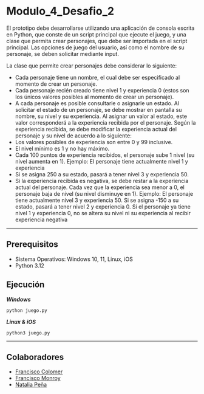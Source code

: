 # Modulo_4_Desafio_2


El prototipo debe desarrollarse utilizando una aplicación de consola escrita en Python, que
conste de un script principal que ejecute el juego, y una clase que permita crear personajes,
que debe ser importada en el script principal. Las opciones de juego del usuario, así como el
nombre de su personaje, se deben solicitar mediante input.

La clase que permite crear personajes debe considerar lo siguiente:
- Cada personaje tiene un nombre, el cual debe ser especificado al momento de crear
un personaje.
- Cada personaje recién creado tiene nivel 1 y experiencia 0 (estos son los únicos
valores posibles al momento de crear un personaje).
- A cada personaje es posible consultarle o asignarle un estado. Al solicitar el estado
de un personaje, se debe mostrar en pantalla su nombre, su nivel y su experiencia. Al
asignar un valor al estado, este valor corresponderá a la experiencia recibida por el
personaje. Según la experiencia recibida, se debe modificar la experiencia actual del
personaje y su nivel de acuerdo a lo siguiente:
- Los valores posibles de experiencia son entre 0 y 99 inclusive.
- El nivel mínimo es 1 y no hay máximo.
- Cada 100 puntos de experiencia recibidos, el personaje sube 1 nivel (su nivel
aumenta en 1). Ejemplo: El personaje tiene actualmente nivel 1 y experiencia
- Si se asigna 250 a su estado, pasará a tener nivel 3 y experiencia 50.
- Si la experiencia recibida es negativa, se debe restar a la experiencia actual
del personaje. Cada vez que la experiencia sea menor a 0, el personaje baja
de nivel (su nivel disminuye en 
1). Ejemplo: El personaje tiene actualmente
nivel 3 y experiencia 50. Si se asigna -150 a su estado, pasará a tener nivel 2 y
experiencia 0. Si el personaje ya tiene nivel 1 y experiencia 0, no se altera su
nivel ni su experiencia al recibir experiencia negativa


------------------------------------------

## Prerequisitos

- Sistema Operativos: Windows 10, 11, Linux, iOS
- Python 3.12

## Ejecución

***Windows***

`python juego.py`

***Linux & iOS***

`python3 juego.py`

------------------------------------------
## Colaboradores
- [Francisco Colomer](https://github.com/Cy5k0) 
- [Francisco Monroy](https://github.com/fmonroy75)
- [Natalia Peña](https://github.com/StudentNPD)
